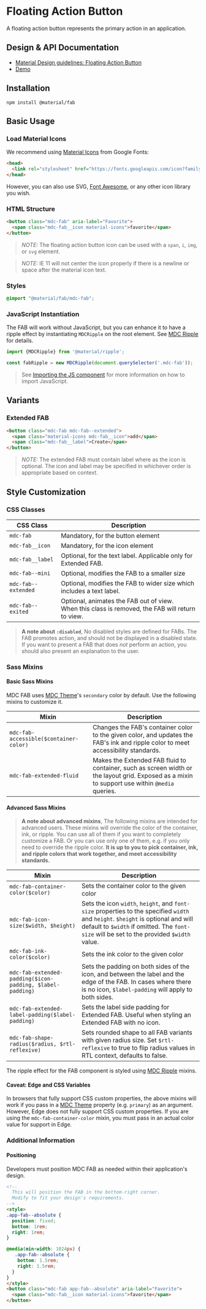 <!--docs:
title: "Floating Action Button"
layout: detail
section: components
excerpt: "A floating action button represents the primary action in an application"
iconId: button
path: /catalog/buttons/floating-action-buttons/
-->

# Floating Action Button

<!--<div class="article__asset">
  <a class="article__asset-link"
     href="https://material-components.github.io/material-components-web-catalog/#/component/fab">
    <img src="{{ site.rootpath }}/images/mdc_web_screenshots/fabs.png" width="78" alt="Floating action button screenshot">
  </a>
</div>-->

A floating action button represents the primary action in an application.

## Design & API Documentation

<ul class="icon-list">
  <li class="icon-list-item icon-list-item--spec">
    <a href="https://material.io/go/design-fab">Material Design guidelines: Floating Action Button</a>
  </li>
  <li class="icon-list-item icon-list-item--link">
    <a href="https://material-components.github.io/material-components-web-catalog/#/component/fab">Demo</a>
  </li>
</ul>

## Installation

```
npm install @material/fab
```

## Basic Usage

### Load Material Icons

We recommend using [Material Icons](https://material.io/tools/icons/) from Google Fonts:

```html
<head>
  <link rel="stylesheet" href="https://fonts.googleapis.com/icon?family=Material+Icons">
</head>
```

However, you can also use SVG, [Font Awesome](https://fontawesome.com/), or any other icon library you wish.

### HTML Structure

```html
<button class="mdc-fab" aria-label="Favorite">
  <span class="mdc-fab__icon material-icons">favorite</span>
</button>
```

> _NOTE:_ The floating action button icon can be used with a `span`, `i`, `img`, or `svg` element.

> _NOTE:_ IE 11 will not center the icon properly if there is a newline or space after the material icon text.

### Styles

```scss
@import "@material/fab/mdc-fab";
```

### JavaScript Instantiation

The FAB will work without JavaScript, but you can enhance it to have a ripple effect by instantiating `MDCRipple` on the root element. See [MDC Ripple](../mdc-ripple) for details.

```js
import {MDCRipple} from '@material/ripple';

const fabRipple = new MDCRipple(document.querySelector('.mdc-fab'));
```

> See [Importing the JS component](../../docs/importing-js.md) for more information on how to import JavaScript.

## Variants

### Extended FAB

```html
<button class="mdc-fab mdc-fab--extended">
  <span class="material-icons mdc-fab__icon">add</span>
  <span class="mdc-fab__label">Create</span>
</button>
```

> _NOTE:_ The extended FAB must contain label where as the icon is optional. The icon and label may be specified in whichever order is appropriate based on context.

## Style Customization

### CSS Classes

CSS Class | Description
--- | ---
`mdc-fab` | Mandatory, for the button element
`mdc-fab__icon` | Mandatory, for the icon element
`mdc-fab__label` | Optional, for the text label. Applicable only for Extended FAB.
`mdc-fab--mini` | Optional, modifies the FAB to a smaller size
`mdc-fab--extended` | Optional, modifies the FAB to wider size which includes a text label.
`mdc-fab--exited` | Optional, animates the FAB out of view.<br>When this class is removed, the FAB will return to view.

> **A note about `:disabled`**, No disabled styles are defined for FABs. The FAB promotes action, and should not be displayed in a disabled state. If you want to present a FAB that does *not* perform an action, you should also present an explanation to the user.

### Sass Mixins

#### Basic Sass Mixins

MDC FAB uses [MDC Theme](../mdc-theme)'s `secondary` color by default. Use the following mixins to customize it.

Mixin | Description
--- | ---
`mdc-fab-accessible($container-color)` | Changes the FAB's container color to the given color, and updates the FAB's ink and ripple color to meet accessibility standards.
`mdc-fab-extended-fluid` | Makes the Extended FAB fluid to container, such as screen width or the layout grid. Exposed as a mixin to support use within `@media` queries.

#### Advanced Sass Mixins

> **A note about advanced mixins**, The following mixins are intended for advanced users. These mixins will override the color of the container, ink, or ripple. You can use all of them if you want to completely customize a FAB. Or you can use only one of them, e.g. if you only need to override the ripple color. **It is up to you to pick container, ink, and ripple colors that work together, and meet accessibility standards.**

Mixin | Description
--- | ---
`mdc-fab-container-color($color)` | Sets the container color to the given color
`mdc-fab-icon-size($width, $height)` | Sets the icon `width`, `height`, and `font-size` properties to the specified `width` and `height`. `$height` is optional and will default to `$width` if omitted. The `font-size` will be set to the provided `$width` value.
`mdc-fab-ink-color($color)` | Sets the ink color to the given color
`mdc-fab-extended-padding($icon-padding, $label-padding)` | Sets the padding on both sides of the icon, and between the label and the edge of the FAB. In cases where there is no icon, `$label-padding` will apply to both sides.
`mdc-fab-extended-label-padding($label-padding)` | Sets the label side padding for Extended FAB. Useful when styling an Extended FAB with no icon.
`mdc-fab-shape-radius($radius, $rtl-reflexive)` | Sets rounded shape to all FAB variants with given radius size. Set `$rtl-reflexive` to true to flip radius values in RTL context, defaults to false.

The ripple effect for the FAB component is styled using [MDC Ripple](../mdc-ripple) mixins.

#### Caveat: Edge and CSS Variables

In browsers that fully support CSS custom properties, the above mixins will work if you pass in a [MDC Theme](../mdc-theme) property (e.g. `primary`) as an argument. However, Edge does not fully support CSS custom properties. If you are using the `mdc-fab-container-color` mixin, you must pass in an actual color value for support in Edge.

### Additional Information

#### Positioning

Developers must position MDC FAB as needed within their application's design.

```html
<!--
  This will position the FAB in the bottom-right corner.
  Modify to fit your design's requirements.
-->
<style>
.app-fab--absolute {
  position: fixed;
  bottom: 1rem;
  right: 1rem;
}

@media(min-width: 1024px) {
   .app-fab--absolute {
    bottom: 1.5rem;
    right: 1.5rem;
  }
}
</style>
<button class="mdc-fab app-fab--absolute" aria-label="Favorite">
  <span class="mdc-fab__icon material-icons">favorite</span>
</button>
```
